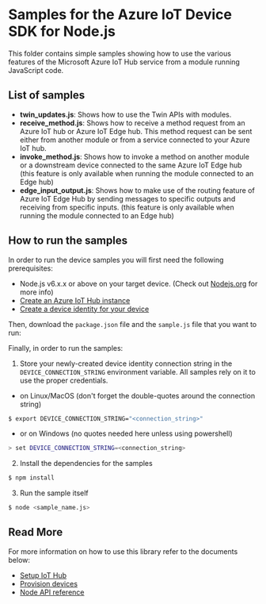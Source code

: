 # Samples for the Azure IoT Device SDK for Node.js

This folder contains simple samples showing how to use the various features of the Microsoft Azure IoT Hub service from a module running JavaScript code.

## List of samples
- **twin_updates.js**: Shows how to use the Twin APIs with modules.
- **receive_method.js**: Shows how to receive a method request from an Azure IoT hub or Azure IoT Edge hub. This method request can be sent either from another module or from a service connected to your Azure IoT hub.
- **invoke_method.js**: Shows how to invoke a method on another module or a downstream device connected to the same Azure IoT Edge hub (this feature is only available when running the module connected to an Edge hub)
- **edge_input_output.js**: Shows how to make use of the routing feature of Azure IoT Edge Hub by sending messages to specific outputs and receiving from specific inputs. (this feature is only available when running the module connected to an Edge hub)

## How to run the samples

In order to run the device samples you will first need the following prerequisites:
* Node.js v6.x.x or above on your target device. (Check out [Nodejs.org](https://nodejs.org/) for more info)
* [Create an Azure IoT Hub instance][lnk-setup-iot-hub]
* [Create a device identity for your device][lnk-manage-iot-hub]

Then, download the `package.json` file and the `sample.js` file that you want to run:


Finally, in order to run the samples:

1. Store your newly-created device identity connection string in the `DEVICE_CONNECTION_STRING` environment variable. All samples rely on it to use the proper credentials.
  - on Linux/MacOS (don't forget the double-quotes around the connection string)
  ```sh
  $ export DEVICE_CONNECTION_STRING="<connection_string>"
  ```
  - or on Windows (no quotes needed here unless using powershell)

  ```sh
  > set DEVICE_CONNECTION_STRING=<connection_string>
  ```
2. Install the dependencies for the samples
```sh
$ npm install
```
3. Run the sample itself
```sh
$ node <sample_name.js>
```

## Read More
For more information on how to use this library refer to the documents below:
- [Setup IoT Hub][lnk-setup-iot-hub]
- [Provision devices][lnk-manage-iot-hub]
- [Node API reference][node-api-reference]

[lnk-setup-iot-hub]: https://aka.ms/howtocreateazureiothub
[lnk-manage-iot-hub]: https://aka.ms/manageiothub
[node-api-reference]: https://docs.microsoft.com/en-us/javascript/api/azure-iot-device/
